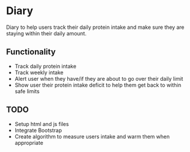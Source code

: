# Diary
Diary to help users track their daily protein intake and make sure they are staying within their daily amount.


## Functionality
* Track daily protein intake
* Track weekly intake
* Alert user when they have/if they are about to go over their daily limit
* Show user their protein intake deficit to help them get back to within safe limits

## TODO 
* Setup html and js files
* Integrate Bootstrap
* Create algorithm to measure users intake and warm them when appropriate
